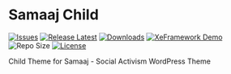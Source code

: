 # Samaaj Child

[![Issues](https://img.shields.io/github/issues/XeCreators/samaaj-child)](https://github.com/XeCreators/samaaj-child/issues)
[![Release Latest](https://img.shields.io/github/v/release/XeCreators/samaaj-child?color=yellowgreen)](https://github.com/XeCreators/samaaj-child/releases/latest)
[![Downloads](https://img.shields.io/github/downloads/XeCreators/samaaj-child/total)](https://github.com/XeCreators/samaaj-child/releases/latest)
[![XeFramework Demo](https://img.shields.io/badge/XeFramework-Demo-blue)](https://demos.xecreators.pk/)
![Repo Size](https://img.shields.io/github/repo-size/XeCreators/samaaj-child.svg)
[![License](https://img.shields.io/github/license/XeCreators/samaaj-child)](https://github.com/XeCreators/samaaj-child/blob/master/LICENSE.md)

Child Theme for Samaaj - Social Activism WordPress Theme

